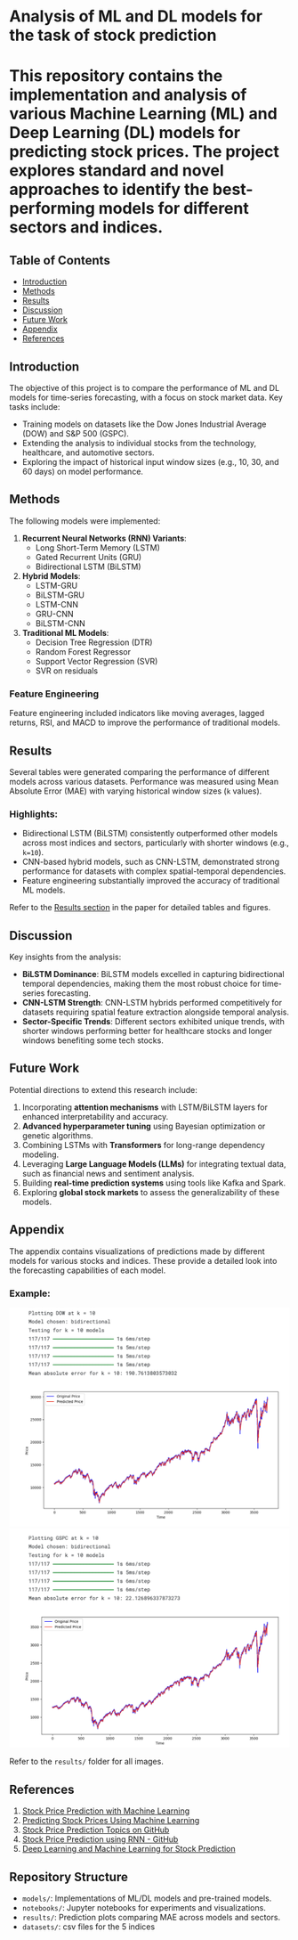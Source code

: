 # Analysis of ML and DL models for the task of stock prediction

# This repository contains the implementation and analysis of various Machine Learning (ML) and Deep Learning (DL) models for predicting stock prices. The project explores standard and novel approaches to identify the best-performing models for different sectors and indices.

## Table of Contents
- [Introduction](#introduction)
- [Methods](#methods)
- [Results](#results)
- [Discussion](#discussion)
- [Future Work](#future-work)
- [Appendix](#appendix)
- [References](#references)

## Introduction
The objective of this project is to compare the performance of ML and DL models for time-series forecasting, with a focus on stock market data. Key tasks include:
- Training models on datasets like the Dow Jones Industrial Average (DOW) and S&P 500 (GSPC).
- Extending the analysis to individual stocks from the technology, healthcare, and automotive sectors.
- Exploring the impact of historical input window sizes (e.g., 10, 30, and 60 days) on model performance.

## Methods
The following models were implemented:
1. **Recurrent Neural Networks (RNN) Variants**:
    - Long Short-Term Memory (LSTM)
    - Gated Recurrent Units (GRU)
    - Bidirectional LSTM (BiLSTM)
2. **Hybrid Models**:
    - LSTM-GRU
    - BiLSTM-GRU
    - LSTM-CNN
    - GRU-CNN
    - BiLSTM-CNN
3. **Traditional ML Models**:
    - Decision Tree Regression (DTR)
    - Random Forest Regressor
    - Support Vector Regression (SVR)
    - SVR on residuals

### Feature Engineering
Feature engineering included indicators like moving averages, lagged returns, RSI, and MACD to improve the performance of traditional models.

## Results
Several tables were generated comparing the performance of different models across various datasets. Performance was measured using Mean Absolute Error (MAE) with varying historical window sizes (`k` values).

### Highlights:
- Bidirectional LSTM (BiLSTM) consistently outperformed other models across most indices and sectors, particularly with shorter windows (e.g., `k=10`).
- CNN-based hybrid models, such as CNN-LSTM, demonstrated strong performance for datasets with complex spatial-temporal dependencies.
- Feature engineering substantially improved the accuracy of traditional ML models.

Refer to the [Results section](#results) in the paper for detailed tables and figures.

## Discussion
Key insights from the analysis:
- **BiLSTM Dominance**: BiLSTM models excelled in capturing bidirectional temporal dependencies, making them the most robust choice for time-series forecasting.
- **CNN-LSTM Strength**: CNN-LSTM hybrids performed competitively for datasets requiring spatial feature extraction alongside temporal analysis.
- **Sector-Specific Trends**: Different sectors exhibited unique trends, with shorter windows performing better for healthcare stocks and longer windows benefiting some tech stocks.

## Future Work
Potential directions to extend this research include:
1. Incorporating **attention mechanisms** with LSTM/BiLSTM layers for enhanced interpretability and accuracy.
2. **Advanced hyperparameter tuning** using Bayesian optimization or genetic algorithms.
3. Combining LSTMs with **Transformers** for long-range dependency modeling.
4. Leveraging **Large Language Models (LLMs)** for integrating textual data, such as financial news and sentiment analysis.
5. Building **real-time prediction systems** using tools like Kafka and Spark.
6. Exploring **global stock markets** to assess the generalizability of these models.

## Appendix
The appendix contains visualizations of predictions made by different models for various stocks and indices. These provide a detailed look into the forecasting capabilities of each model.

### Example:
![Prediction on DOW JONES](results/dow.png)
![Prediction on GSPC](results/gspc.png)

Refer to the `results/` folder for all images.

## References
1. [Stock Price Prediction with Machine Learning](https://medium.com/@varun.tyagi83/stock-price-prediction-with-machine-learning-02c9cce35aab)
2. [Predicting Stock Prices Using Machine Learning](https://neptune.ai/blog/predicting-stock-prices-using-machine-learning)
3. [Stock Price Prediction Topics on GitHub](https://github.com/topics/stock-price-prediction)
4. [Stock Price Prediction using RNN - GitHub](https://github.com/lilianweng/stock-rnn)
5. [Deep Learning and Machine Learning for Stock Prediction](https://github.com/LastAncientOne/Deep_Learning_Machine_Learning_Stock)


## Repository Structure
- `models/`: Implementations of ML/DL models and pre-trained models.  
- `notebooks/`: Jupyter notebooks for experiments and visualizations.  
- `results/`: Prediction plots comparing MAE across models and sectors.  
- `datasets/`: csv files for the 5 indices


